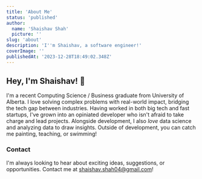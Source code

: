 ```yaml
---
title: 'About Me'
status: 'published'
author:
  name: 'Shaishav Shah'
  picture: ''
slug: 'about'
description: 'I''m Shaishav, a software engineer!'
coverImage: ''
publishedAt: '2023-12-28T18:49:02.348Z'
---
```


## Hey, I'm Shaishav! 👋

I'm a recent Computing Science / Business graduate from University of Alberta. I love solving complex problems with real-world impact, bridging the tech gap between industries. Having worked in both big tech and fast startups, I've grown into an opiniated developer who isn't afraid to take charge and lead projects. Alongside development, I also *love* data science and analyzing data to draw insights. Outside of development, you can catch me painting, teaching, or swimming!

### Contact

I'm always looking to hear about exciting ideas, suggestions, or opportunities. Contact me at [shaishav.shah04@gmail.com](mailto:shaishav.shah04@gmail.com)!